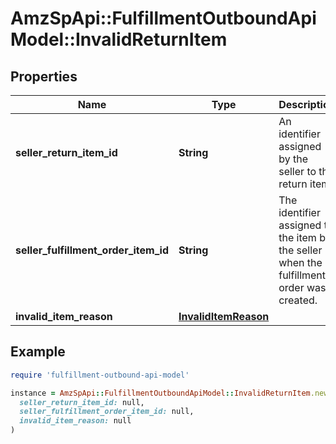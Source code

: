 # AmzSpApi::FulfillmentOutboundApiModel::InvalidReturnItem

## Properties

| Name | Type | Description | Notes |
| ---- | ---- | ----------- | ----- |
| **seller_return_item_id** | **String** | An identifier assigned by the seller to the return item. |  |
| **seller_fulfillment_order_item_id** | **String** | The identifier assigned to the item by the seller when the fulfillment order was created. |  |
| **invalid_item_reason** | [**InvalidItemReason**](InvalidItemReason.md) |  |  |

## Example

```ruby
require 'fulfillment-outbound-api-model'

instance = AmzSpApi::FulfillmentOutboundApiModel::InvalidReturnItem.new(
  seller_return_item_id: null,
  seller_fulfillment_order_item_id: null,
  invalid_item_reason: null
)
```

